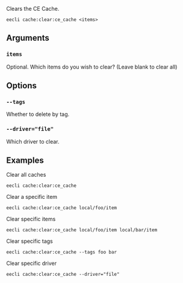 Clears the CE Cache.

```
eecli cache:clear:ce_cache <items>
```

## Arguments

### `items`

Optional. Which items do you wish to clear? (Leave blank to clear all)

## Options

### `--tags`

Whether to delete by tag.

### `--driver="file"`

Which driver to clear.

## Examples

Clear all caches

```
eecli cache:clear:ce_cache
```

Clear a specific item

```
eecli cache:clear:ce_cache local/foo/item
```

Clear specific items

```
eecli cache:clear:ce_cache local/foo/item local/bar/item
```

Clear specific tags

```
eecli cache:clear:ce_cache --tags foo bar
```

Clear specific driver

```
eecli cache:clear:ce_cache --driver="file"
```